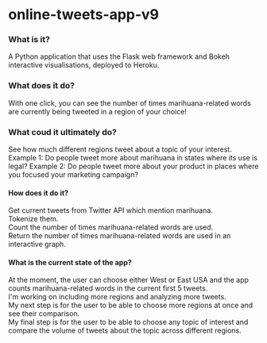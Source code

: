 # online-tweets-app-v9

<h3>What is it?</h3>
A Python application that uses the Flask web framework and Bokeh interactive visualisations, deployed to Heroku.

<h3>What does it do?</h3>
With one click, you can see the number of times marihuana-related words are currently being tweeted in a region of your choice!

<h3>What coud it ultimately do?</h3>
See how much different regions tweet about a topic of your interest.
Example 1: Do people tweet more about marihuana in states where its use is legal?
Example 2: Do people tweet more about your product in places where you focused your marketing campaign?

<h4>How does it do it?</h4>
Get current tweets from Twitter API which mention marihuana.<br>
Tokenize them.<br>
Count the number of times marihuana-related words are used.<br>
Return the number of times marihuana-related words are used in an interactive graph.<br>

<h4>What is the current state of the app?</h4>
At the moment, the user can choose either West or East USA and the app counts marihuana-related words in the current first 5 tweets.<br>
I'm working on including more regions and analyzing more tweets.<br>
My next step is for the user to be able to choose more regions at once and see their comparison.<br>
My final step is for the user to be able to choose any topic of interest and compare the volume of tweets about the topic across different regions.
